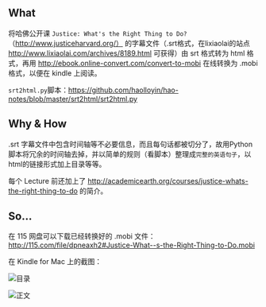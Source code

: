 ## What 

将哈佛公开课 `Justice: What's the Right Thing to Do?`（http://www.justiceharvard.org/） 的字幕文件（.srt格式，在lixiaolai的站点 http://www.lixiaolai.com/archives/8189.html 可获得）由 srt 格式转为 html 格式，再用 http://ebook.online-convert.com/convert-to-mobi 在线转换为 .mobi 格式，以便在 kindle 上阅读。

`srt2html.py`脚本：https://github.com/haolloyin/hao-notes/blob/master/srt2html/srt2html.py

## Why & How 

.srt 字幕文件中包含时间轴等不必要信息，而且每句话都被切分了，故用Python脚本将冗余的时间轴去掉，并以简单的规则（看脚本）整理成`完整的英语句子`，以html的链接形式加上目录等等。

每个 Lecture 前还加上了 http://academicearth.org/courses/justice-whats-the-right-thing-to-do 的简介。

## So... 

在 115 网盘可以下载已经转换好的 .mobi 文件：
http://115.com/file/dpneaxh2#Justice-What--s-the-Right-Thing-to-Do.mobi 

在 Kindle for Mac 上的截图：

![目录](https://github.com/haolloyin/hao-notes/blob/master/srt2html/Screenshot%202012-03-28%20PM07.08.09.png)
 
![正文](https://github.com/haolloyin/hao-notes/blob/master/srt2html/Screenshot%202012-03-28%20PM07.08.26.png)


